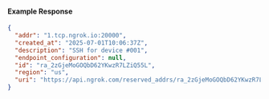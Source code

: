 <!-- Code generated for API Clients. DO NOT EDIT. -->

#### Example Response

```json
{
  "addr": "1.tcp.ngrok.io:20000",
  "created_at": "2025-07-01T10:06:37Z",
  "description": "SSH for device #001",
  "endpoint_configuration": null,
  "id": "ra_2zGjeMoGOQbD62YKwzR7LZiQ55L",
  "region": "us",
  "uri": "https://api.ngrok.com/reserved_addrs/ra_2zGjeMoGOQbD62YKwzR7LZiQ55L"
}
```
